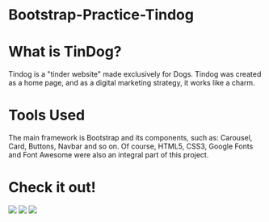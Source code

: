 # Bootstrap-Practice-Tindog

# What is TinDog?

Tindog is a "tinder website" made exclusively for Dogs. Tindog was created as a home page, and as a digital marketing strategy, it works like a charm.

# Tools Used
The main framework is Bootstrap and its components, such as: Carousel, Card, Buttons, Navbar and so on. Of course, HTML5, CSS3, Google Fonts and Font Awesome were also an integral part of this project.

# Check it out!

![](https://github.com/Polymathing/Maicon_Portfolio/blob/main/images/Tindog/Tindog-1.png?raw=true)
![](https://github.com/Polymathing/Maicon_Portfolio/blob/main/images/Tindog/Tindog-2.png?raw=true)
![](https://github.com/Polymathing/Maicon_Portfolio/blob/main/images/Tindog/Tindog-4.png?raw=true)
